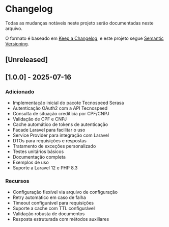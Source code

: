 # Changelog

Todas as mudanças notáveis neste projeto serão documentadas neste arquivo.

O formato é baseado em [Keep a Changelog](https://keepachangelog.com/pt-BR/1.0.0/),
e este projeto segue [Semantic Versioning](https://semver.org/lang/pt-BR/).

## [Unreleased]

## [1.0.0] - 2025-07-16

### Adicionado
- Implementação inicial do pacote Tecnospeed Serasa
- Autenticação OAuth2 com a API Tecnospeed
- Consulta de situação creditícia por CPF/CNPJ
- Validação de CPF e CNPJ
- Cache automático de tokens de autenticação
- Facade Laravel para facilitar o uso
- Service Provider para integração com Laravel
- DTOs para requisições e respostas
- Tratamento de exceções personalizado
- Testes unitários básicos
- Documentação completa
- Exemplos de uso
- Suporte a Laravel 12 e PHP 8.3

### Recursos
- Configuração flexível via arquivo de configuração
- Retry automático em caso de falha
- Timeout configurável para requisições
- Suporte a cache com TTL configurável
- Validação robusta de documentos
- Resposta estruturada com métodos auxiliares
